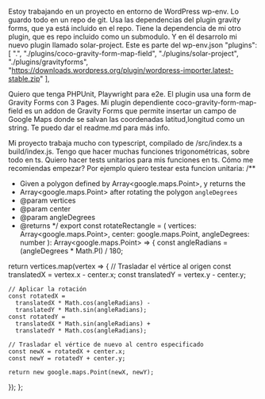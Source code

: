 Estoy trabajando en un proyecto en entorno de WordPress wp-env. 
Lo guardo todo en un repo de git.
Usa las dependencias del plugin gravity forms, que ya está incluido en el repo.
Tiene la dependencia de mi otro plugin, que es repo incluido como un submodulo.
Y en él desarrolo mi nuevo plugin llamado solar-project.
Este es parte del wp-env.json
"plugins": [
    ".",
    "./plugins/coco-gravity-form-map-field",
    "./plugins/solar-project",
    "./plugins/gravityforms",
    "https://downloads.wordpress.org/plugin/wordpress-importer.latest-stable.zip"
  ],

Quiero que tenga PHPUnit, Playwright para e2e.
El plugin usa una form de Gravity Forms con 3 Pages. Mi plugin dependiente coco-gravity-form-map-field es un addon de Gravity Forms que permite insertar un campo de Google Maps donde se salvan las coordenadas latitud,longitud como un string.
Te puedo dar el readme.md para más info.

Mi proyecto trabaja mucho con typescript, compilado de /src/index.ts a build/index.js.
Tengo que hacer muchas funciones trigonométricas, sobre todo en ts.
Quiero hacer tests unitarios para mis funciones en ts. Cómo me recomiendas empezar?
Por ejemplo quiero testear esta funcion unitaria:
/**
 * Given a polygon defined by Array<google.maps.Point>, y returns the
 * Array<google.maps.Point> after rotating the polygon `angleDegrees`
 * @param vertices
 * @param center
 * @param angleDegrees
 * @returns
 */
export const rotateRectangle = (
  vertices: Array<google.maps.Point>,
  center: google.maps.Point,
  angleDegrees: number
): Array<google.maps.Point> => {
  const angleRadians = (angleDegrees * Math.PI) / 180;

  return vertices.map(vertex => {
    // Trasladar el vértice al origen
    const translatedX = vertex.x - center.x;
    const translatedY = vertex.y - center.y;

    // Aplicar la rotación
    const rotatedX =
      translatedX * Math.cos(angleRadians) -
      translatedY * Math.sin(angleRadians);
    const rotatedY =
      translatedX * Math.sin(angleRadians) +
      translatedY * Math.cos(angleRadians);

    // Trasladar el vértice de nuevo al centro especificado
    const newX = rotatedX + center.x;
    const newY = rotatedY + center.y;

    return new google.maps.Point(newX, newY);
  });
};